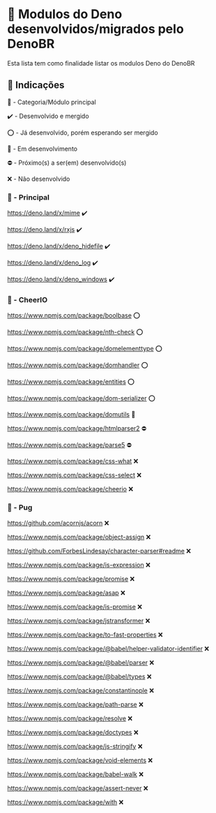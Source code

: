 # 🦕 Modulos do Deno desenvolvidos/migrados pelo DenoBR
Esta lista tem como finalidade listar os modulos Deno do DenoBR

## 📛 Indicações

🔰 - Categoria/Módulo principal

✔️ - Desenvolvido e mergido

⭕ - Já desenvolvido, porém esperando ser mergido

🔄 - Em desenvolvimento

⛔ - Próximo(s) a ser(em) desenvolvido(s)

❌ - Não desenvolvido

### 🔰 - Principal

https://deno.land/x/mime ✔️

https://deno.land/x/rxjs ✔️

https://deno.land/x/deno_hidefile ✔️

https://deno.land/x/deno_log ✔️

https://deno.land/x/deno_windows ✔️


### 🔰 - CheerIO
https://www.npmjs.com/package/boolbase ⭕

https://www.npmjs.com/package/nth-check ⭕

https://www.npmjs.com/package/domelementtype ⭕

https://www.npmjs.com/package/domhandler ⭕

https://www.npmjs.com/package/entities  ⭕

https://www.npmjs.com/package/dom-serializer ⭕

https://www.npmjs.com/package/domutils 🔄

https://www.npmjs.com/package/htmlparser2 ⛔

https://www.npmjs.com/package/parse5 ⛔

https://www.npmjs.com/package/css-what ❌

https://www.npmjs.com/package/css-select ❌

https://www.npmjs.com/package/cheerio ❌


### 🔰 - Pug
https://github.com/acornjs/acorn ❌

https://www.npmjs.com/package/object-assign ❌

https://github.com/ForbesLindesay/character-parser#readme ❌

https://www.npmjs.com/package/is-expression ❌

https://www.npmjs.com/package/promise ❌

https://www.npmjs.com/package/asap ❌

https://www.npmjs.com/package/is-promise ❌

https://www.npmjs.com/package/jstransformer ❌

https://www.npmjs.com/package/to-fast-properties ❌

https://www.npmjs.com/package/@babel/helper-validator-identifier ❌

https://www.npmjs.com/package/@babel/parser ❌

https://www.npmjs.com/package/@babel/types ❌

https://www.npmjs.com/package/constantinople ❌

https://www.npmjs.com/package/path-parse ❌

https://www.npmjs.com/package/resolve ❌

https://www.npmjs.com/package/doctypes ❌

https://www.npmjs.com/package/js-stringify ❌

https://www.npmjs.com/package/void-elements ❌

https://www.npmjs.com/package/babel-walk ❌

https://www.npmjs.com/package/assert-never ❌

https://www.npmjs.com/package/with ❌

